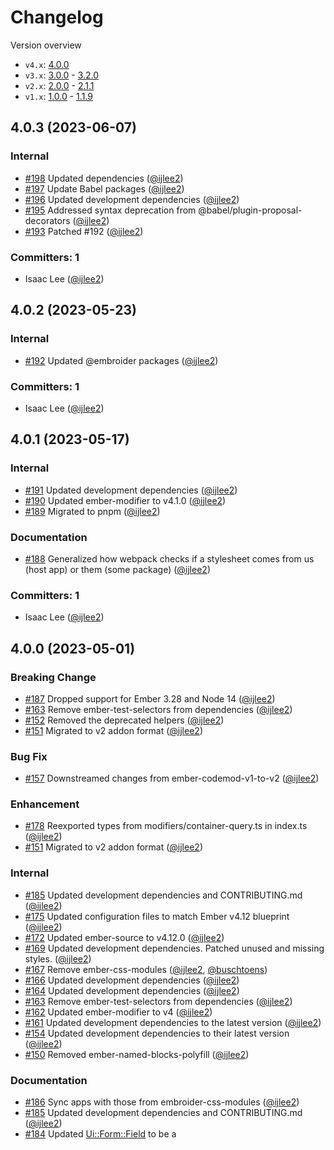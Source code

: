 # Changelog

Version overview

- `v4.x`: [4.0.0](https://github.com/ijlee2/ember-container-query/blob/main/CHANGELOG.md#400-2023-05-01)
- `v3.x`: [3.0.0](https://github.com/ijlee2/ember-container-query/blob/main/CHANGELOG.md#300-2022-12-15) - [3.2.0](https://github.com/ijlee2/ember-container-query/blob/main/CHANGELOG.md#320-2023-01-05)
- `v2.x`: [2.0.0](https://github.com/ijlee2/ember-container-query/blob/main/CHANGELOG.md#200-2022-04-09) - [2.1.1](https://github.com/ijlee2/ember-container-query/blob/main/CHANGELOG.md#211-2022-12-02)
- `v1.x`: [1.0.0](https://github.com/ijlee2/ember-container-query/blob/main/CHANGELOG.md#100-2020-05-29) - [1.1.9](https://github.com/ijlee2/ember-container-query/blob/main/CHANGELOG.md#119-2021-08-25)


## 4.0.3 (2023-06-07)

### Internal
* [#198](https://github.com/ijlee2/ember-container-query/pull/198) Updated dependencies ([@ijlee2](https://github.com/ijlee2))
* [#197](https://github.com/ijlee2/ember-container-query/pull/197) Update Babel packages ([@ijlee2](https://github.com/ijlee2))
* [#196](https://github.com/ijlee2/ember-container-query/pull/196) Updated development dependencies ([@ijlee2](https://github.com/ijlee2))
* [#195](https://github.com/ijlee2/ember-container-query/pull/195) Addressed syntax deprecation from @babel/plugin-proposal-decorators ([@ijlee2](https://github.com/ijlee2))
* [#193](https://github.com/ijlee2/ember-container-query/pull/193) Patched #192 ([@ijlee2](https://github.com/ijlee2))

### Committers: 1
- Isaac Lee ([@ijlee2](https://github.com/ijlee2))


## 4.0.2 (2023-05-23)

### Internal
* [#192](https://github.com/ijlee2/ember-container-query/pull/192) Updated @embroider packages ([@ijlee2](https://github.com/ijlee2))

### Committers: 1
- Isaac Lee ([@ijlee2](https://github.com/ijlee2))


## 4.0.1 (2023-05-17)

### Internal
* [#191](https://github.com/ijlee2/ember-container-query/pull/191) Updated development dependencies ([@ijlee2](https://github.com/ijlee2))
* [#190](https://github.com/ijlee2/ember-container-query/pull/190) Updated ember-modifier to v4.1.0 ([@ijlee2](https://github.com/ijlee2))
* [#189](https://github.com/ijlee2/ember-container-query/pull/189) Migrated to pnpm ([@ijlee2](https://github.com/ijlee2))

### Documentation
* [#188](https://github.com/ijlee2/ember-container-query/pull/188) Generalized how webpack checks if a stylesheet comes from us (host app) or them (some package) ([@ijlee2](https://github.com/ijlee2))

### Committers: 1
- Isaac Lee ([@ijlee2](https://github.com/ijlee2))


## 4.0.0 (2023-05-01)

### Breaking Change
* [#187](https://github.com/ijlee2/ember-container-query/pull/187) Dropped support for Ember 3.28 and Node 14 ([@ijlee2](https://github.com/ijlee2))
* [#163](https://github.com/ijlee2/ember-container-query/pull/163) Remove ember-test-selectors from dependencies ([@ijlee2](https://github.com/ijlee2))
* [#152](https://github.com/ijlee2/ember-container-query/pull/152) Removed the deprecated helpers ([@ijlee2](https://github.com/ijlee2))
* [#151](https://github.com/ijlee2/ember-container-query/pull/151) Migrated to v2 addon format ([@ijlee2](https://github.com/ijlee2))

### Bug Fix
* [#157](https://github.com/ijlee2/ember-container-query/pull/157) Downstreamed changes from ember-codemod-v1-to-v2 ([@ijlee2](https://github.com/ijlee2))

### Enhancement
* [#178](https://github.com/ijlee2/ember-container-query/pull/178) Reexported types from modifiers/container-query.ts in index.ts ([@ijlee2](https://github.com/ijlee2))
* [#151](https://github.com/ijlee2/ember-container-query/pull/151) Migrated to v2 addon format ([@ijlee2](https://github.com/ijlee2))

### Internal
* [#185](https://github.com/ijlee2/ember-container-query/pull/185) Updated development dependencies and CONTRIBUTING.md ([@ijlee2](https://github.com/ijlee2))
* [#175](https://github.com/ijlee2/ember-container-query/pull/175) Updated configuration files to match Ember v4.12 blueprint ([@ijlee2](https://github.com/ijlee2))
* [#172](https://github.com/ijlee2/ember-container-query/pull/172) Updated ember-source to v4.12.0 ([@ijlee2](https://github.com/ijlee2))
* [#169](https://github.com/ijlee2/ember-container-query/pull/169) Updated development dependencies. Patched unused and missing styles. ([@ijlee2](https://github.com/ijlee2))
* [#167](https://github.com/ijlee2/ember-container-query/pull/167) Remove ember-css-modules ([@ijlee2](https://github.com/ijlee2), [@buschtoens](https://github.com/buschtoens))
* [#166](https://github.com/ijlee2/ember-container-query/pull/166) Updated development dependencies ([@ijlee2](https://github.com/ijlee2))
* [#164](https://github.com/ijlee2/ember-container-query/pull/164) Updated development dependencies ([@ijlee2](https://github.com/ijlee2))
* [#163](https://github.com/ijlee2/ember-container-query/pull/163) Remove ember-test-selectors from dependencies ([@ijlee2](https://github.com/ijlee2))
* [#162](https://github.com/ijlee2/ember-container-query/pull/162) Updated ember-modifier to v4 ([@ijlee2](https://github.com/ijlee2))
* [#161](https://github.com/ijlee2/ember-container-query/pull/161) Updated development dependencies to the latest version ([@ijlee2](https://github.com/ijlee2))
* [#154](https://github.com/ijlee2/ember-container-query/pull/154) Updated development dependencies to their latest version ([@ijlee2](https://github.com/ijlee2))
* [#150](https://github.com/ijlee2/ember-container-query/pull/150) Removed ember-named-blocks-polyfill ([@ijlee2](https://github.com/ijlee2))

### Documentation
* [#186](https://github.com/ijlee2/ember-container-query/pull/186) Sync apps with those from embroider-css-modules ([@ijlee2](https://github.com/ijlee2))
* [#185](https://github.com/ijlee2/ember-container-query/pull/185) Updated development dependencies and CONTRIBUTING.md ([@ijlee2](https://github.com/ijlee2))
* [#184](https://github.com/ijlee2/ember-container-query/pull/184) Updated <Ui::Form::Field> to be a <template>-tag component ([@opatajoshua](https://github.com/opatajoshua))
* [#183](https://github.com/ijlee2/ember-container-query/pull/183) Updated <Products::Product::Card> to be a template-only component ([@opatajoshua](https://github.com/opatajoshua))
* [#182](https://github.com/ijlee2/ember-container-query/pull/182) Updated <Ui::Form::Information> to be a template-only component ([@opatajoshua](https://github.com/opatajoshua))
* [#181](https://github.com/ijlee2/ember-container-query/pull/181) Updated <Products::Product::Image> to be a template-only component ([@opatajoshua](https://github.com/opatajoshua))
* [#180](https://github.com/ijlee2/ember-container-query/pull/180) Updated <Ui::Page> to be a template-only component ([@opatajoshua](https://github.com/opatajoshua))
* [#179](https://github.com/ijlee2/ember-container-query/pull/179) Add examples of <template>-tag components ([@ijlee2](https://github.com/ijlee2))
* [#177](https://github.com/ijlee2/ember-container-query/pull/177) Updated README ([@ijlee2](https://github.com/ijlee2))
* [#173](https://github.com/ijlee2/ember-container-query/pull/173) Set up ember-template-imports ([@ijlee2](https://github.com/ijlee2))
* [#171](https://github.com/ijlee2/ember-container-query/pull/171) Renamed component signatures ([@ijlee2](https://github.com/ijlee2))
* [#170](https://github.com/ijlee2/ember-container-query/pull/170) Updated TypeScript syntax ([@ijlee2](https://github.com/ijlee2))
* [#165](https://github.com/ijlee2/ember-container-query/pull/165) Separated docs and test apps ([@ijlee2](https://github.com/ijlee2))
* [#160](https://github.com/ijlee2/ember-container-query/pull/160) Investigated how styles are applied in the consuming app ([@ijlee2](https://github.com/ijlee2))
* [#155](https://github.com/ijlee2/ember-container-query/pull/155) Weakened image source assertions ([@ijlee2](https://github.com/ijlee2))
* [#149](https://github.com/ijlee2/ember-container-query/pull/149) Refactor types ([@ijlee2](https://github.com/ijlee2))

### Committers: 3
- Isaac Lee ([@ijlee2](https://github.com/ijlee2))
- Jan Buschtöns ([@buschtoens](https://github.com/buschtoens))
- Opata Joshua ([@opatajoshua](https://github.com/opatajoshua))


## 4.0.0-alpha.6 (2023-04-10)

### Internal
* [#167](https://github.com/ijlee2/ember-container-query/pull/167) Remove ember-css-modules ([@ijlee2](https://github.com/ijlee2), [@buschtoens](https://github.com/buschtoens))
* [#172](https://github.com/ijlee2/ember-container-query/pull/172) Updated ember-source to v4.12.0 ([@ijlee2](https://github.com/ijlee2))
* [#169](https://github.com/ijlee2/ember-container-query/pull/169) Updated development dependencies. Patched unused and missing styles. ([@ijlee2](https://github.com/ijlee2))
* [#166](https://github.com/ijlee2/ember-container-query/pull/166) Updated development dependencies ([@ijlee2](https://github.com/ijlee2))

### Documentation
* [#171](https://github.com/ijlee2/ember-container-query/pull/171) Renamed component signatures ([@ijlee2](https://github.com/ijlee2))
* [#170](https://github.com/ijlee2/ember-container-query/pull/170) Updated TypeScript syntax ([@ijlee2](https://github.com/ijlee2))

### Committers: 2
- Isaac Lee ([@ijlee2](https://github.com/ijlee2))
- Jan Buschtöns ([@buschtoens](https://github.com/buschtoens))


## 4.0.0-alpha.5 (2023-03-08)

### Internal
* [#164](https://github.com/ijlee2/ember-container-query/pull/164) Updated development dependencies ([@ijlee2](https://github.com/ijlee2))

### Documentation
* [#165](https://github.com/ijlee2/ember-container-query/pull/165) Separated docs and test apps ([@ijlee2](https://github.com/ijlee2))

### Committers: 1
- Isaac Lee ([@ijlee2](https://github.com/ijlee2))


## 4.0.0-alpha.4 (2023-03-02)

### Breaking Change
* [#163](https://github.com/ijlee2/ember-container-query/pull/163) Remove ember-test-selectors from dependencies ([@ijlee2](https://github.com/ijlee2))

### Internal
* [#163](https://github.com/ijlee2/ember-container-query/pull/163) Remove ember-test-selectors from dependencies ([@ijlee2](https://github.com/ijlee2))

### Committers: 1
- Isaac Lee ([@ijlee2](https://github.com/ijlee2))


## 4.0.0-alpha.3 (2023-03-02)

### Internal
* [#162](https://github.com/ijlee2/ember-container-query/pull/162) Updated ember-modifier to v4 ([@ijlee2](https://github.com/ijlee2))
* [#161](https://github.com/ijlee2/ember-container-query/pull/161) Updated development dependencies to the latest version ([@ijlee2](https://github.com/ijlee2))

### Documentation
* [#160](https://github.com/ijlee2/ember-container-query/pull/160) Investigated how styles are applied in the consuming app ([@ijlee2](https://github.com/ijlee2))

### Committers: 1
- Isaac Lee ([@ijlee2](https://github.com/ijlee2))


## 4.0.0-alpha.2 (2023-02-06)

### Bug Fix
* [#157](https://github.com/ijlee2/ember-container-query/pull/157) Downstreamed changes from ember-codemod-v1-to-v2 ([@ijlee2](https://github.com/ijlee2))

### Committers: 1
- Isaac Lee ([@ijlee2](https://github.com/ijlee2))


## 4.0.0-alpha.1 (2023-01-20)

### Documentation
* [#155](https://github.com/ijlee2/ember-container-query/pull/155) Weakened image source assertions ([@ijlee2](https://github.com/ijlee2))

### Committers: 1
- Isaac Lee ([@ijlee2](https://github.com/ijlee2))


## 4.0.0-alpha.0 (2023-01-20)

### Breaking Change
* [#152](https://github.com/ijlee2/ember-container-query/pull/152) Removed the deprecated helpers ([@ijlee2](https://github.com/ijlee2))
* [#151](https://github.com/ijlee2/ember-container-query/pull/151) Migrated to v2 addon format ([@ijlee2](https://github.com/ijlee2))

### Enhancement
* [#151](https://github.com/ijlee2/ember-container-query/pull/151) Migrated to v2 addon format ([@ijlee2](https://github.com/ijlee2))

### Internal
* [#154](https://github.com/ijlee2/ember-container-query/pull/154) Updated development dependencies to their latest version ([@ijlee2](https://github.com/ijlee2))
* [#150](https://github.com/ijlee2/ember-container-query/pull/150) Removed ember-named-blocks-polyfill ([@ijlee2](https://github.com/ijlee2))

### Documentation
* [#149](https://github.com/ijlee2/ember-container-query/pull/149) Refactor types ([@ijlee2](https://github.com/ijlee2))

### Committers: 1
- Isaac Lee ([@ijlee2](https://github.com/ijlee2))


## 3.2.0 (2023-01-05)

### Enhancement
* [#147](https://github.com/ijlee2/ember-container-query/pull/147) Use relative paths whenever possible ([@ijlee2](https://github.com/ijlee2))
* [#130](https://github.com/ijlee2/ember-container-query/pull/130) Add easier imports from strict mode users ([@NullVoxPopuli](https://github.com/NullVoxPopuli))
* [#146](https://github.com/ijlee2/ember-container-query/pull/146) Renamed the helpers by dropping the cq prefix ([@ijlee2](https://github.com/ijlee2))

### Internal
* [#148](https://github.com/ijlee2/ember-container-query/pull/148) Updated development dependencies ([@ijlee2](https://github.com/ijlee2))

### Committers: 2
- Isaac Lee ([@ijlee2](https://github.com/ijlee2))
- [@NullVoxPopuli](https://github.com/NullVoxPopuli)


## 3.1.0 (2022-12-20)

### Enhancement
* [#140](https://github.com/ijlee2/ember-container-query/pull/140) Add Glint signatures ([@ijlee2](https://github.com/ijlee2))

### Internal
* [#145](https://github.com/ijlee2/ember-container-query/pull/145) Updated development dependencies to their latest version ([@ijlee2](https://github.com/ijlee2))
* [#141](https://github.com/ijlee2/ember-container-query/pull/141) Glint demo app ([@ijlee2](https://github.com/ijlee2))
* [#140](https://github.com/ijlee2/ember-container-query/pull/140) Add Glint signatures ([@ijlee2](https://github.com/ijlee2))

### Documentation
* [#141](https://github.com/ijlee2/ember-container-query/pull/141) Glint demo app ([@ijlee2](https://github.com/ijlee2))
* [#140](https://github.com/ijlee2/ember-container-query/pull/140) Add Glint signatures ([@ijlee2](https://github.com/ijlee2))

### Committers: 1
- Isaac Lee ([@ijlee2](https://github.com/ijlee2))
- Thanks to [@NullVoxPopuli](https://github.com/NullVoxPopuli), [@denisclark](https://github.com/denisclark), [@gossi](https://github.com/gossi), and [@buschtoens](https://github.com/buschtoens) for their help with [#140](https://github.com/ijlee2/ember-container-query/pull/140)


## 3.0.0 (2022-12-15)

### Breaking Change
* [#135](https://github.com/ijlee2/ember-container-query/pull/135) Documented {{container-query}} modifier. Dropped support for Node 12 and Ember 3.24. ([@ijlee2](https://github.com/ijlee2))

### Internal
* [#142](https://github.com/ijlee2/ember-container-query/pull/142) Updated development dependencies ([@ijlee2](https://github.com/ijlee2))
* [#138](https://github.com/ijlee2/ember-container-query/pull/138) Updated development dependencies ([@ijlee2](https://github.com/ijlee2))
* [#137](https://github.com/ijlee2/ember-container-query/pull/137) Updated demo app ([@ijlee2](https://github.com/ijlee2))
* [#136](https://github.com/ijlee2/ember-container-query/pull/136) Reinstalled ember-cli-typescript ([@ijlee2](https://github.com/ijlee2))
* [#135](https://github.com/ijlee2/ember-container-query/pull/135) Documented {{container-query}} modifier. Dropped support for Node 12 and Ember 3.24. ([@ijlee2](https://github.com/ijlee2))
* [#131](https://github.com/ijlee2/ember-container-query/pull/131) Remove ember-cli-typescript. Enable enableTypeScriptTransform instead. ([@ijlee2](https://github.com/ijlee2))

### Documentation
* [#137](https://github.com/ijlee2/ember-container-query/pull/137) Updated demo app ([@ijlee2](https://github.com/ijlee2))
* [#135](https://github.com/ijlee2/ember-container-query/pull/135) Documented {{container-query}} modifier. Dropped support for Node 12 and Ember 3.24. ([@ijlee2](https://github.com/ijlee2))
* [#134](https://github.com/ijlee2/ember-container-query/pull/134) Refactor tests ([@ijlee2](https://github.com/ijlee2))

### Committers: 1
- Isaac Lee ([@ijlee2](https://github.com/ijlee2))


## 3.0.0-alpha.0 (2022-12-13)

### Breaking Change
* [#135](https://github.com/ijlee2/ember-container-query/pull/135) Documented {{container-query}} modifier. Dropped support for Node 12 and Ember 3.24. ([@ijlee2](https://github.com/ijlee2))

### Internal
* [#138](https://github.com/ijlee2/ember-container-query/pull/138) Updated development dependencies ([@ijlee2](https://github.com/ijlee2))
* [#137](https://github.com/ijlee2/ember-container-query/pull/137) Updated demo app ([@ijlee2](https://github.com/ijlee2))
* [#136](https://github.com/ijlee2/ember-container-query/pull/136) Reinstalled ember-cli-typescript ([@ijlee2](https://github.com/ijlee2))
* [#135](https://github.com/ijlee2/ember-container-query/pull/135) Documented {{container-query}} modifier. Dropped support for Node 12 and Ember 3.24. ([@ijlee2](https://github.com/ijlee2))
* [#131](https://github.com/ijlee2/ember-container-query/pull/131) Remove ember-cli-typescript. Enable enableTypeScriptTransform instead. ([@ijlee2](https://github.com/ijlee2))

### Documentation
* [#137](https://github.com/ijlee2/ember-container-query/pull/137) Updated demo app ([@ijlee2](https://github.com/ijlee2))
* [#135](https://github.com/ijlee2/ember-container-query/pull/135) Documented {{container-query}} modifier. Dropped support for Node 12 and Ember 3.24. ([@ijlee2](https://github.com/ijlee2))
* [#134](https://github.com/ijlee2/ember-container-query/pull/134) Refactor tests ([@ijlee2](https://github.com/ijlee2))

### Committers: 1
- Isaac Lee ([@ijlee2](https://github.com/ijlee2))


## 2.1.1 (2022-12-02)

### Bug Fix
* [#128](https://github.com/ijlee2/ember-container-query/pull/128) Replaced @ember/render-modifiers with ember-modifier ([@ijlee2](https://github.com/ijlee2))
* [#126](https://github.com/ijlee2/ember-container-query/pull/126) Listed ember-test-selectors as a dependency ([@ijlee2](https://github.com/ijlee2))

### Enhancement
* [#128](https://github.com/ijlee2/ember-container-query/pull/128) Replaced @ember/render-modifiers with ember-modifier ([@ijlee2](https://github.com/ijlee2))

### Internal
* [#133](https://github.com/ijlee2/ember-container-query/pull/133) Addressed ember-modifier deprecations ([@ijlee2](https://github.com/ijlee2))
* [#132](https://github.com/ijlee2/ember-container-query/pull/132) Updated dependencies to their latest version ([@ijlee2](https://github.com/ijlee2))
* [#128](https://github.com/ijlee2/ember-container-query/pull/128) Replaced @ember/render-modifiers with ember-modifier ([@ijlee2](https://github.com/ijlee2))
* [#125](https://github.com/ijlee2/ember-container-query/pull/125) Updated dependencies to their latest version ([@ijlee2](https://github.com/ijlee2))
* [#124](https://github.com/ijlee2/ember-container-query/pull/124) Installed stylelint to help with maintaining the demo app ([@ijlee2](https://github.com/ijlee2))

### Committers: 1
- Isaac Lee ([@ijlee2](https://github.com/ijlee2))


## 2.1.0 (2022-06-03)

### Enhancement
* [#119](https://github.com/ijlee2/ember-container-query/pull/119) Introduced TypeScript (Part 3) ([@ijlee2](https://github.com/ijlee2))

### Internal
* [#123](https://github.com/ijlee2/ember-container-query/pull/123) Updated GitHub actions to v3 ([@ijlee2](https://github.com/ijlee2))
* [#122](https://github.com/ijlee2/ember-container-query/pull/122) Updated Node version in CI to 16 ([@ijlee2](https://github.com/ijlee2))
* [#121](https://github.com/ijlee2/ember-container-query/pull/121) Updated ember-on-resize-modifier to v1.1.0 ([@ijlee2](https://github.com/ijlee2))
* [#117](https://github.com/ijlee2/ember-container-query/pull/117) Updated dependencies to their latest version ([@ijlee2](https://github.com/ijlee2))
* [#115](https://github.com/ijlee2/ember-container-query/pull/115) Updated eslint to v8 ([@ijlee2](https://github.com/ijlee2))

### Documentation
* [#120](https://github.com/ijlee2/ember-container-query/pull/120) Introduced TypeScript (Part 4) ([@ijlee2](https://github.com/ijlee2))
* [#118](https://github.com/ijlee2/ember-container-query/pull/118) Introduced TypeScript (Part 2) ([@ijlee2](https://github.com/ijlee2))
* [#114](https://github.com/ijlee2/ember-container-query/pull/114) Introduced TypeScript (Part 1) ([@ijlee2](https://github.com/ijlee2))
* [#116](https://github.com/ijlee2/ember-container-query/pull/116) Updated demo app ([@ijlee2](https://github.com/ijlee2))

### Committers: 1
- Isaac Lee ([@ijlee2](https://github.com/ijlee2))


## 2.0.2 (2022-04-25)

### Bug Fix
* [#113](https://github.com/ijlee2/ember-container-query/pull/113) Removed named exports for helpers ([@ijlee2](https://github.com/ijlee2))

### Committers: 1
- Isaac Lee ([@ijlee2](https://github.com/ijlee2))


## 2.0.1 (2022-04-25)

### Bug Fix
* [#111](https://github.com/ijlee2/ember-container-query/pull/111) Added named exports for helpers ([@ijlee2](https://github.com/ijlee2))

### Documentation
* [#112](https://github.com/ijlee2/ember-container-query/pull/112) Enabled ember-beta scenario ([@ijlee2](https://github.com/ijlee2))
* [#110](https://github.com/ijlee2/ember-container-query/pull/110) Refactored <Ui::Form> components in the demo app ([@ijlee2](https://github.com/ijlee2))

### Committers: 1
- Isaac Lee ([@ijlee2](https://github.com/ijlee2))


## 2.0.0 (2022-04-09)

### Breaking Change
* [#106](https://github.com/ijlee2/ember-container-query/pull/106) Dropped support for 3.20 LTS ([@ijlee2](https://github.com/ijlee2))
* [#94](https://github.com/ijlee2/ember-container-query/pull/94) Dropped support for Node 10 ([@ijlee2](https://github.com/ijlee2))
* [#93](https://github.com/ijlee2/ember-container-query/pull/93) Dropped support for 3.16 LTS ([@ijlee2](https://github.com/ijlee2))

### Internal
* [#108](https://github.com/ijlee2/ember-container-query/pull/108) Updated dependencies to their latest version ([@ijlee2](https://github.com/ijlee2))
* [#74](https://github.com/ijlee2/ember-container-query/pull/74) Replaced ember-did-resize-modifier with ember-on-resize-modifier ([@st-h](https://github.com/st-h))
* [#100](https://github.com/ijlee2/ember-container-query/pull/100) Updated development dependencies to their latest version ([@ijlee2](https://github.com/ijlee2))
* [#97](https://github.com/ijlee2/ember-container-query/pull/97) Updated ember-source to v3.28.6 ([@ijlee2](https://github.com/ijlee2))
* [#96](https://github.com/ijlee2/ember-container-query/pull/96) Updated dependencies to their latest version ([@ijlee2](https://github.com/ijlee2))

### Documentation
* [#109](https://github.com/ijlee2/ember-container-query/pull/109) Updated the demo app ([@ijlee2](https://github.com/ijlee2))
* [#104](https://github.com/ijlee2/ember-container-query/pull/104) Updated style and tests for demo app ([@ijlee2](https://github.com/ijlee2))
* [#102](https://github.com/ijlee2/ember-container-query/pull/102) Removed @percy/exec-action (deprecated) ([@ijlee2](https://github.com/ijlee2))
* [#103](https://github.com/ijlee2/ember-container-query/pull/103) Applied timeout to all rendering and application tests ([@ijlee2](https://github.com/ijlee2))
* [#101](https://github.com/ijlee2/ember-container-query/pull/101) Added a form example to the demo app ([@ijlee2](https://github.com/ijlee2))
* [#99](https://github.com/ijlee2/ember-container-query/pull/99) Replaced custom caching strategy with one built into @actions/setup-node ([@ijlee2](https://github.com/ijlee2))

### Committers: 2
- Isaac Lee ([@ijlee2](https://github.com/ijlee2))
- Steve ([@st-h](https://github.com/st-h))


## 2.0.0-alpha.0 (2021-12-12)

### Breaking Change
* [#94](https://github.com/ijlee2/ember-container-query/pull/94) Dropped support for Node 10 ([@ijlee2](https://github.com/ijlee2))
* [#93](https://github.com/ijlee2/ember-container-query/pull/93) Dropped support for 3.16 LTS ([@ijlee2](https://github.com/ijlee2))

### Internal
* [#74](https://github.com/ijlee2/ember-container-query/pull/74) Replaced ember-did-resize-modifier with ember-on-resize-modifier ([@st-h](https://github.com/st-h))
* [#100](https://github.com/ijlee2/ember-container-query/pull/100) Updated development dependencies to their latest version ([@ijlee2](https://github.com/ijlee2))
* [#97](https://github.com/ijlee2/ember-container-query/pull/97) Updated ember-source to v3.28.6 ([@ijlee2](https://github.com/ijlee2))
* [#96](https://github.com/ijlee2/ember-container-query/pull/96) Updated dependencies to their latest version ([@ijlee2](https://github.com/ijlee2))

### Documentation
* [#104](https://github.com/ijlee2/ember-container-query/pull/104) Updated style and tests for demo app ([@ijlee2](https://github.com/ijlee2))
* [#102](https://github.com/ijlee2/ember-container-query/pull/102) Removed @percy/exec-action (deprecated) ([@ijlee2](https://github.com/ijlee2))
* [#103](https://github.com/ijlee2/ember-container-query/pull/103) Applied timeout to all rendering and application tests ([@ijlee2](https://github.com/ijlee2))
* [#101](https://github.com/ijlee2/ember-container-query/pull/101) Added a form example to the demo app ([@ijlee2](https://github.com/ijlee2))
* [#99](https://github.com/ijlee2/ember-container-query/pull/99) Replaced custom caching strategy with one built into @actions/setup-node ([@ijlee2](https://github.com/ijlee2))

### Committers: 2
- Isaac Lee ([@ijlee2](https://github.com/ijlee2))
- Steve ([@st-h](https://github.com/st-h))


## 1.1.9 (2021-08-25)

### Bug Fix
* [#88](https://github.com/ijlee2/ember-container-query/pull/88) Temporarily skipped ember-beta and ember-canary ([@ijlee2](https://github.com/ijlee2))
* [#84](https://github.com/ijlee2/ember-container-query/pull/84) Fixed failing accessibility audits in Album page ([@ijlee2](https://github.com/ijlee2))

### Internal
* [#92](https://github.com/ijlee2/ember-container-query/pull/92) Updated ember-source to v3.27.5 ([@ijlee2](https://github.com/ijlee2))
* [#91](https://github.com/ijlee2/ember-container-query/pull/91) Updated development dependencies to their latest version ([@ijlee2](https://github.com/ijlee2))
* [#89](https://github.com/ijlee2/ember-container-query/pull/89) Updated development dependencies ([@ijlee2](https://github.com/ijlee2))
* [#85](https://github.com/ijlee2/ember-container-query/pull/85) Updated development dependencies to their latest ([@ijlee2](https://github.com/ijlee2))

### Committers: 1
- Isaac Lee ([@ijlee2](https://github.com/ijlee2))


## 1.1.8 (2021-04-22)

### Internal
* [#81](https://github.com/ijlee2/ember-container-query/pull/81) Updated ember-source to v3.26.1 ([@ijlee2](https://github.com/ijlee2))
* [#80](https://github.com/ijlee2/ember-container-query/pull/80) Updated ember-element-helper to v0.5.0 ([@ijlee2](https://github.com/ijlee2))

### Documentation
* [#79](https://github.com/ijlee2/ember-container-query/pull/79) Added embroider-safe to ember-try scenarios ([@ijlee2](https://github.com/ijlee2))

### Committers: 1
- Isaac Lee ([@ijlee2](https://github.com/ijlee2))


## 1.1.7 (2021-04-01)

### Bug Fix
* [#76](https://github.com/ijlee2/ember-container-query/pull/76) Fixed brittle tests ([@ijlee2](https://github.com/ijlee2))

### Internal
* [#77](https://github.com/ijlee2/ember-container-query/pull/77) Updated ember-source to v3.25 ([@ijlee2](https://github.com/ijlee2))
* [#75](https://github.com/ijlee2/ember-container-query/pull/75) Updated dependencies to their latest version ([@ijlee2](https://github.com/ijlee2))

### Documentation
* [#78](https://github.com/ijlee2/ember-container-query/pull/78) Added 3.24 LTS to ember-try scenario ([@ijlee2](https://github.com/ijlee2))

### Committers: 1
- Isaac Lee ([@ijlee2](https://github.com/ijlee2))


## 1.1.6 (2020-12-16)

### Internal
* [#72](https://github.com/ijlee2/ember-container-query/pull/72) Upgraded ember-source to v3.23 ([@ijlee2](https://github.com/ijlee2))
* [#68](https://github.com/ijlee2/ember-container-query/pull/68) Upgraded ember-element-helper to v0.3.2 ([@ijlee2](https://github.com/ijlee2))
* [#67](https://github.com/ijlee2/ember-container-query/pull/67) Upgrade percy/exec-action to v0.3.1 ([@ijlee2](https://github.com/ijlee2))

### Documentation
* [#70](https://github.com/ijlee2/ember-container-query/pull/70) Research: Investigate reactivity ([@ijlee2](https://github.com/ijlee2))
* [#69](https://github.com/ijlee2/ember-container-query/pull/69) Add ember-canary to ember-try test matrix ([@ijlee2](https://github.com/ijlee2))

### Committers: 1
- Isaac Lee ([@ijlee2](https://github.com/ijlee2))


## 1.1.5 (2020-10-27)

### Internal
* [#66](https://github.com/ijlee2/ember-container-query/pull/66) Upgraded ember-source to v3.22.0 ([@ijlee2](https://github.com/ijlee2))
* [#63](https://github.com/ijlee2/ember-container-query/pull/63) Use ember-truth-helpers instead of custom helpers ([@esbanarango](https://github.com/esbanarango))

### Documentation
* [#65](https://github.com/ijlee2/ember-container-query/pull/65) Add ember-lts-3.20 to ember-try test matrix  ([@takshch](https://github.com/takshch))
* [#61](https://github.com/ijlee2/ember-container-query/pull/61) Added demoURL to package.json ([@cah-danmonroe](https://github.com/cah-danmonroe))

### Committers: 4
- Dan Monroe ([@cah-danmonroe](https://github.com/cah-danmonroe))
- Esteban Arango Medina ([@esbanarango](https://github.com/esbanarango))
- Isaac Lee ([@ijlee2](https://github.com/ijlee2))
- Taksh Chanana ([@takshch](https://github.com/takshch))


## 1.1.4 (2020-09-19)

### Internal
* [#58](https://github.com/ijlee2/ember-container-query/pull/58) Updated development dependencies to their latest version ([@ijlee2](https://github.com/ijlee2))

### Documentation
* [#57](https://github.com/ijlee2/ember-container-query/pull/57) Updated CI ([@ijlee2](https://github.com/ijlee2))

### Committers: 1
- Isaac Lee ([@ijlee2](https://github.com/ijlee2))


## 1.1.3 (2020-08-29)

### Internal
* [#54](https://github.com/ijlee2/ember-container-query/pull/54) Migrated to Netlify for deployment service ([@ijlee2](https://github.com/ijlee2))
* [#53](https://github.com/ijlee2/ember-container-query/pull/53) Updated development dependencies to their latest version ([@ijlee2](https://github.com/ijlee2))
* [#52](https://github.com/ijlee2/ember-container-query/pull/52) Updated CI workflow ([@ijlee2](https://github.com/ijlee2))

### Committers: 1
- Isaac Lee ([@ijlee2](https://github.com/ijlee2))


## 1.1.2 (2020-08-12)

### Internal
* [#51](https://github.com/ijlee2/ember-container-query/pull/51) Upgraded ember-source to v3.20.4 ([@ijlee2](https://github.com/ijlee2))

### Documentation
* [#50](https://github.com/ijlee2/ember-container-query/pull/50) Added installation instructions for FastBoot users ([@ijlee2](https://github.com/ijlee2))

### Committers: 1
- Isaac Lee ([@ijlee2](https://github.com/ijlee2))


## 1.1.1 (2020-07-25)

### Internal
* Updated default branch name to `main`
* [#48](https://github.com/ijlee2/ember-container-query/pull/48) Updated devDependencies to their latest ([@ijlee2](https://github.com/ijlee2))

### Committers: 1
- Isaac Lee ([@ijlee2](https://github.com/ijlee2))


## 1.1.0 (2020-07-10)

### Enhancement
* [#46](https://github.com/ijlee2/ember-container-query/pull/46) Allowed passing @tagName for dynamic tag ([@ijlee2](https://github.com/ijlee2))

### Internal
* [#45](https://github.com/ijlee2/ember-container-query/pull/45) Installed ember-a11y-testing for demo app ([@ijlee2](https://github.com/ijlee2))

### Documentation
* [#45](https://github.com/ijlee2/ember-container-query/pull/45) Installed ember-a11y-testing for demo app ([@ijlee2](https://github.com/ijlee2))

### Committers: 1
- Isaac Lee ([@ijlee2](https://github.com/ijlee2))


## 1.0.4 (2020-06-26)

### Bug Fix
* [#44](https://github.com/ijlee2/ember-container-query/pull/44) Allowed passing empty string for @dataAttributePrefix ([@ijlee2](https://github.com/ijlee2))

### Enhancement
* [#43](https://github.com/ijlee2/ember-container-query/pull/43) Reorganized tests for <ContainerQuery> component ([@ijlee2](https://github.com/ijlee2))

### Internal
* [#42](https://github.com/ijlee2/ember-container-query/pull/42) Updated dependencies to their latest version ([@ijlee2](https://github.com/ijlee2))

### Committers: 1
- Isaac Lee ([@ijlee2](https://github.com/ijlee2))


## 1.0.3 (2020-06-06)

### Internal
* [#41](https://github.com/ijlee2/ember-container-query/pull/41) Updated ember-cli-babel to v7.20.5 and eslint to the latest ([@ijlee2](https://github.com/ijlee2))

### Documentation
* [#40](https://github.com/ijlee2/ember-container-query/pull/40) Added adoption strategy for developers who support pre-Octane app or IE 11 users ([@ijlee2](https://github.com/ijlee2))
* [#39](https://github.com/ijlee2/ember-container-query/pull/39) Improved codebase ([@ijlee2](https://github.com/ijlee2))

### Committers: 1
- Isaac Lee ([@ijlee2](https://github.com/ijlee2))


## 1.0.2 (2020-05-30)

### Documentation
* [#37](https://github.com/ijlee2/ember-container-query/pull/37) Updated keywords and repository url for npm ([@ijlee2](https://github.com/ijlee2))

### Committers: 1
- Isaac Lee ([@ijlee2](https://github.com/ijlee2))


## 1.0.1 (2020-05-29)

### Internal
* [#36](https://github.com/ijlee2/ember-container-query/pull/36) Added lerna-changelog ([@ijlee2](https://github.com/ijlee2))

### Documentation
* [#36](https://github.com/ijlee2/ember-container-query/pull/36) Added lerna-changelog ([@ijlee2](https://github.com/ijlee2))

### Committers: 1
- Isaac Lee ([@ijlee2](https://github.com/ijlee2))


## 1.0.0 (2020-05-29)

### Bug Fix
* [#28](https://github.com/ijlee2/ember-container-query/pull/28) Fixed overflow issues on Firefox and Safari ([@ijlee2](https://github.com/ijlee2))
* [#24](https://github.com/ijlee2/ember-container-query/pull/24) Applied overflow hidden to the splash image ([@ijlee2](https://github.com/ijlee2))
* [#23](https://github.com/ijlee2/ember-container-query/pull/23) Refined demo app ([@ijlee2](https://github.com/ijlee2))
* [#18](https://github.com/ijlee2/ember-container-query/pull/18) Updated the ranking algorithm for responsive image loading ([@ijlee2](https://github.com/ijlee2))
* [#17](https://github.com/ijlee2/ember-container-query/pull/17) Disallowed fingerprinting images for demo app ([@ijlee2](https://github.com/ijlee2))
* [#13](https://github.com/ijlee2/ember-container-query/pull/13) Replaced Unicode characters with SVG icons ([@ijlee2](https://github.com/ijlee2))
* [#7](https://github.com/ijlee2/ember-container-query/pull/7) Applied .full-screen class to div#ember-testing-container ([@ijlee2](https://github.com/ijlee2))

### Enhancement
* [#19](https://github.com/ijlee2/ember-container-query/pull/19) Added responsive testing to the compatible versions ([@ijlee2](https://github.com/ijlee2))
* [#15](https://github.com/ijlee2/ember-container-query/pull/15) Refactored <ContainerQuery> rendering tests ([@ijlee2](https://github.com/ijlee2))
* [#14](https://github.com/ijlee2/ember-container-query/pull/14) Allowed yielding dimensions from <ContainerQuery> component ([@ijlee2](https://github.com/ijlee2))
* [#4](https://github.com/ijlee2/ember-container-query/pull/4) Renamed breakpoints to features ([@ijlee2](https://github.com/ijlee2))
* [#3](https://github.com/ijlee2/ember-container-query/pull/3) Updated API to include aspect ratio ([@ijlee2](https://github.com/ijlee2))

### Internal
* [#33](https://github.com/ijlee2/ember-container-query/pull/33) Updated actions to their latest ([@ijlee2](https://github.com/ijlee2))
* [#27](https://github.com/ijlee2/ember-container-query/pull/27) Updated ember-source to v3.19.0 ([@ijlee2](https://github.com/ijlee2))
* [#20](https://github.com/ijlee2/ember-container-query/pull/20) Installed ember-svg-jar for demo app ([@ijlee2](https://github.com/ijlee2))
* [#10](https://github.com/ijlee2/ember-container-query/pull/10) Simplified stylesheets ([@ijlee2](https://github.com/ijlee2))

### Documentation
* [#35](https://github.com/ijlee2/ember-container-query/pull/35) Added tests for @debounce ([@ijlee2](https://github.com/ijlee2))
* [#34](https://github.com/ijlee2/ember-container-query/pull/34) Restored assertions for responsive images ([@ijlee2](https://github.com/ijlee2))
* [#32](https://github.com/ijlee2/ember-container-query/pull/32) Added templates for issues ([@ijlee2](https://github.com/ijlee2))
* [#31](https://github.com/ijlee2/ember-container-query/pull/31) Updated language for supported setups to be clearer ([@ijlee2](https://github.com/ijlee2))
* [#30](https://github.com/ijlee2/ember-container-query/pull/30) Limited supported setups ([@ijlee2](https://github.com/ijlee2))
* [#29](https://github.com/ijlee2/ember-container-query/pull/29) Updated README with several applications ([@ijlee2](https://github.com/ijlee2))
* [#26](https://github.com/ijlee2/ember-container-query/pull/26) Added notes on how people can contribute ([@ijlee2](https://github.com/ijlee2))
* [#25](https://github.com/ijlee2/ember-container-query/pull/25) Added instructions for setup ([@ijlee2](https://github.com/ijlee2))
* [#23](https://github.com/ijlee2/ember-container-query/pull/23) Refined demo app ([@ijlee2](https://github.com/ijlee2))
* [#22](https://github.com/ijlee2/ember-container-query/pull/22) Created Dashboard example (Part 5 of 5) ([@ijlee2](https://github.com/ijlee2))
* [#21](https://github.com/ijlee2/ember-container-query/pull/21) Created Dashboard example (Part 4 of 5) ([@ijlee2](https://github.com/ijlee2))
* [#18](https://github.com/ijlee2/ember-container-query/pull/18) Updated the ranking algorithm for responsive image loading ([@ijlee2](https://github.com/ijlee2))
* [#16](https://github.com/ijlee2/ember-container-query/pull/16) Created Dashboard example (Part 3 of 5) ([@ijlee2](https://github.com/ijlee2))
* [#15](https://github.com/ijlee2/ember-container-query/pull/15) Refactored <ContainerQuery> rendering tests ([@ijlee2](https://github.com/ijlee2))
* [#12](https://github.com/ijlee2/ember-container-query/pull/12) Created Dashboard example (Part 2 of 5) ([@ijlee2](https://github.com/ijlee2))
* [#11](https://github.com/ijlee2/ember-container-query/pull/11) Created Dashboard example (Part 1 of 5) ([@ijlee2](https://github.com/ijlee2))
* [#10](https://github.com/ijlee2/ember-container-query/pull/10) Simplified stylesheets ([@ijlee2](https://github.com/ijlee2))
* [#5](https://github.com/ijlee2/ember-container-query/pull/5) Added responsive testing ([@ijlee2](https://github.com/ijlee2))
* [#1](https://github.com/ijlee2/ember-container-query/pull/1) Created demo app ([@ijlee2](https://github.com/ijlee2))

### Committers: 1
- Isaac Lee ([@ijlee2](https://github.com/ijlee2))